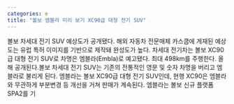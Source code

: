 ```yaml
---
categories: e
title: "볼보 엠블라 미리 보기 XC90급 대형 전기 SUV"
---
```

볼보 차세대 전기 SUV 예상도가 공개됐다. 해외 자동차 전문매체 카스쿱에 게재된 예상도는 유럽 특허 이미지를 기반으로 제작돼 완성도가 높다. 차세대 전기차는 볼보 XC90급 대형 전기 SUV로 차명은 엠블라(Embla)로 예고됐다. 최대 498km를 주행한다. 올해 공개된다.볼보 차세대 전기 SUV는 기존의 전통적인 영문 및 숫자 차명을 버리고 엠블라로 불리게 된다. 엠블라는 볼보 XC90급 대형 전기 SUV인데, 현행 XC90은 엠블라와 무관하게 부분변경 등 개선을 거쳐 판매가 계속된다. 엠블라는 볼보 신규 플랫폼 SPA2를 기